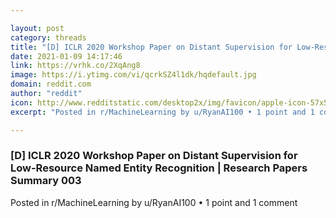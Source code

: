 ```yaml
---

layout: post
category: threads
title: "[D] ICLR 2020 Workshop Paper on Distant Supervision for Low-Resource Named Entity Recognition"
date: 2021-01-09 14:17:46
link: https://vrhk.co/2XqAng8
image: https://i.ytimg.com/vi/qcrkSZ4l1dk/hqdefault.jpg
domain: reddit.com
author: "reddit"
icon: http://www.redditstatic.com/desktop2x/img/favicon/apple-icon-57x57.png
excerpt: "Posted in r/MachineLearning by u/RyanAI100 • 1 point and 1 comment"

---
```


### [D] ICLR 2020 Workshop Paper on Distant Supervision for Low-Resource Named Entity Recognition | Research Papers Summary 003

Posted in r/MachineLearning by u/RyanAI100 • 1 point and 1 comment